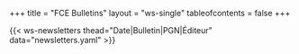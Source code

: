 +++
title = "FCE Bulletins"
layout = "ws-single"
tableofcontents = false
+++

<style>table tbody tr td span { font-size: 70%; margin-left: 1rem; }</style>

{{< ws-newsletters thead="Date|Bulletin|PGN|Éditeur" data="newsletters.yaml" >}}

